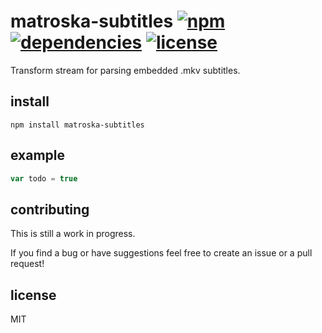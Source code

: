 # matroska-subtitles [![npm][npm-img]][npm-url] [![dependencies][dep-img]][dep-url] [![license][lic-img]][lic-url]

[npm-img]: https://img.shields.io/npm/v/matroska-subtitles.svg
[npm-url]: https://www.npmjs.com/package/matroska-subtitles
[dep-img]: https://david-dm.org/mathiasvr/matroska-subtitles.svg
[dep-url]: https://david-dm.org/mathiasvr/matroska-subtitles
[lic-img]: http://img.shields.io/:license-MIT-blue.svg
[lic-url]: http://mvr.mit-license.org

Transform stream for parsing embedded .mkv subtitles.

## install

```
npm install matroska-subtitles
```

## example

```javascript
var todo = true
```

## contributing
This is still a work in progress.

If you find a bug or have suggestions feel free to create an issue or a pull request!

## license

MIT
